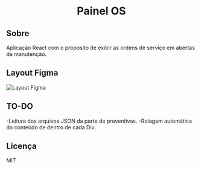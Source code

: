 <h1 align="center"> Painel OS </h1>

## Sobre

Aplicação React com o propósito de exibir as ordens de serviço em abertas da manutenção.

## Layout Figma

![Layout Figma](https://www.figma.com/file/BxV0jIRiJfUATc3wo9hSDT/Painel-OS-TTB?node-id=0%3A1)

## TO-DO

-Leitura dos arquivos JSON da parte de preventivas.
-Rolagem automática do conteúdo de dentro de cada Div.

## Licença

MIT
